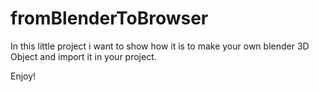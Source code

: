 # fromBlenderToBrowser
In this little project i want to show how it is to make your own blender 3D Object and import it in your project.

Enjoy!
